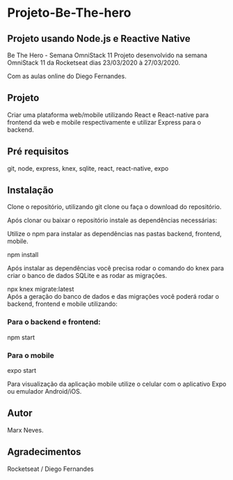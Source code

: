 # Projeto-Be-The-hero

<h2>Projeto usando Node.js e Reactive Native</h2>

Be The Hero - Semana OmniStack 11
Projeto desenvolvido na semana OmniStack 11 da Rocketseat dias 23/03/2020 à 27/03/2020.

Com as aulas online do Diego Fernandes.

<h2>Projeto</h2>
Criar uma plataforma web/mobile utilizando React e React-native para frontend da web e mobile respectivamente e utilizar Express para o backend.

<h2>Pré requisitos</h2>
git, node, express, knex, sqlite, react, react-native, expo

<h2>Instalação</h2>
Clone o repositório, utilizando git clone ou faça o download do repositório.

Após clonar ou baixar o repositório instale as dependências necessárias:

Utilize o npm para instalar as dependências nas pastas backend, frontend, mobile.

npm install

Após instalar as dependências você precisa rodar o comando do knex para criar o banco de dados SQLite e as rodar as migrações.

npx knex migrate:latest
</br>
Após a geração do banco de dados e das migrações você poderá rodar o backend, frontend e mobile utilizando:

<h3>Para o backend e frontend:</h3>
npm start

<h3>Para o mobile</h3>
expo start

Para visualização da aplicação mobile utilize o celular com o aplicativo Expo ou emulador Android/iOS.

<h2>Autor</h2>
Marx Neves.

<h2>Agradecimentos</h2>
Rocketseat / Diego Fernandes
